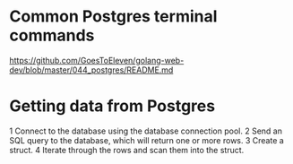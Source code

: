 # Common Postgres terminal commands

https://github.com/GoesToEleven/golang-web-dev/blob/master/044_postgres/README.md




# Getting data from Postgres

1 Connect to the database using the database connection pool.
2 Send an SQL query to the database, which will return one or more rows.
3 Create a struct.
4 Iterate through the rows and scan them into the struct.